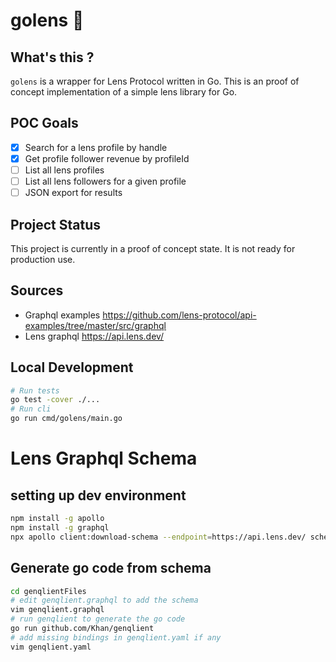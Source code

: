 # golens 🌿 
## What's this ?
`golens` is a wrapper for Lens Protocol written in Go.
 This is an proof of concept implementation of a simple lens library for Go.
## POC Goals
- [x] Search for a lens profile by handle
- [x] Get profile follower revenue by profileId
- [ ] List all lens profiles
- [ ] List all lens followers for a given profile
- [ ] JSON export for results
## Project Status
This project is currently in a proof of concept state. It is not ready for production use.
## Sources
- Graphql examples https://github.com/lens-protocol/api-examples/tree/master/src/graphql
- Lens graphql https://api.lens.dev/ 
## Local Development
```bash
# Run tests
go test -cover ./...
# Run cli 
go run cmd/golens/main.go
```


# Lens Graphql Schema
## setting up dev environment
```bash
npm install -g apollo
npm install -g graphql
npx apollo client:download-schema --endpoint=https://api.lens.dev/ schema.graphql
```
## Generate go code from schema
```bash
cd genqlientFiles
# edit genqlient.graphql to add the schema
vim genqlient.graphql
# run genqlient to generate the go code
go run github.com/Khan/genqlient
# add missing bindings in genqlient.yaml if any
vim genqlient.yaml
```